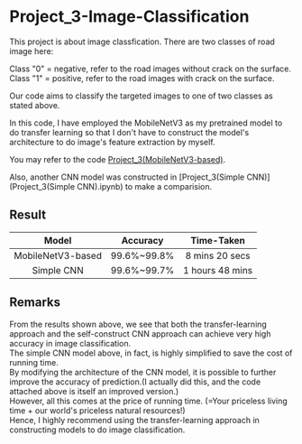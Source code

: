 # Project_3-Image-Classification

This project is about image classfication. There are two classes of road image here:<br>

Class "0" = negative, refer to the road images without crack on the surface.<br>
Class "1" = positive, refer to the road images with crack on the surface.<br>

Our code aims to classify the targeted images to one of two classes as stated above.<br>

In this code, I have employed the MobileNetV3 as my pretrained model to do transfer learning so that I don't have to construct the model's architecture to do image's feature extraction by myself.<br>

You may refer to the code [Project_3(MobileNetV3-based)](Project_3(MobileNetV3-based).ipynb).<br>

Also, another CNN model was constructed in [Project_3(Simple CNN)](Project_3(Simple CNN).ipynb) to make a comparision.<br>

## Result
|        Model        |    Accuracy    |   Time-Taken   |
|        :---:        |     :---:      |     :---:      | 
| MobileNetV3-based   |  99.6%~99.8%   | 8 mins 20 secs |
| Simple CNN          |  99.6%~99.7%   | 1 hours 48 mins|

## Remarks
From the results shown above, we see that both the transfer-learning approach and the self-construct CNN approach can achieve very high accuracy in image classification.<br>
The simple CNN model above, in fact, is highly simplified to save the cost of running time.<br>
By modifying the architecture of the CNN model, it is possible to further improve the accuracy of prediction.(I actually did this, and the code attached above is itself an improved version.)<br>
However, all this comes at the price of running time. (=Your priceless living time + our world's priceless natural resources!) <br>
Hence, I highly recommend using the transfer-learning approach in constructing models to do image classification.<br>
